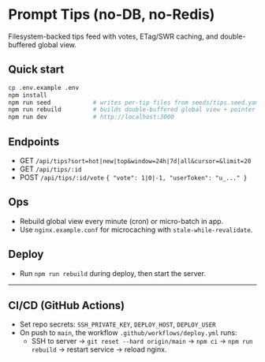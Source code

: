 # Prompt Tips (no-DB, no-Redis)

Filesystem-backed tips feed with votes, ETag/SWR caching, and double-buffered global view.

## Quick start
```bash
cp .env.example .env
npm install
npm run seed            # writes per-tip files from seeds/tips.seed.yaml
npm run rebuild         # builds double-buffered global view + pointer
npm run dev             # http://localhost:3000
```
## Endpoints
- GET `/api/tips?sort=hot|new|top&window=24h|7d|all&cursor=&limit=20`
- GET `/api/tips/:id`
- POST `/api/tips/:id/vote` `{ "vote": 1|0|-1, "userToken": "u_..." }`

## Ops
- Rebuild global view every minute (cron) or micro-batch in app.
- Use `nginx.example.conf` for microcaching with `stale-while-revalidate`.

## Deploy
- Run `npm run rebuild` during deploy, then start the server.

---
## CI/CD (GitHub Actions)
- Set repo secrets: `SSH_PRIVATE_KEY`, `DEPLOY_HOST`, `DEPLOY_USER`
- On push to `main`, the workflow `.github/workflows/deploy.yml` runs:
  - SSH to server → `git reset --hard origin/main` → `npm ci` → `npm run rebuild` → restart service → reload nginx.
